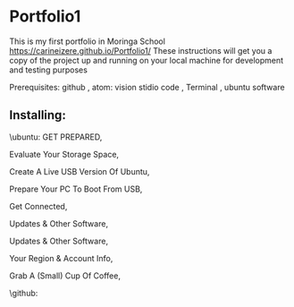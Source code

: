 # Portfolio1
This is my first portfolio in Moringa School https://carineizere.github.io/Portfolio1/
These instructions will get you a copy of the project up and running on your local machine for development and testing purposes

Prerequisites: github , atom: vision stidio code , Terminal , ubuntu software

## Installing:
\ubuntu:
GET PREPARED,

Evaluate Your Storage Space,

Create A Live USB Version Of Ubuntu,

Prepare Your PC To Boot From USB,

Get Connected,

Updates & Other Software,

Updates & Other Software,

Your Region & Account Info,

Grab A (Small) Cup Of Coffee,

\github:
